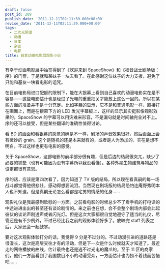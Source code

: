 ```yaml
---
draft: false
post_id: 289
publish_date: '2011-12-11T02:11:39.000+08:00'
revise_date: '2011-12-11T02:11:39.000+08:00'
tags:
  - 二次元阴谋
  - 动漫
  - 日本
  - 杂谈
  - 电影
title: 日本动画电影展观影小记
---
```


有幸于动画电影展中抽签得到了《欢迎来到 SpaceShow》和《福音战士剧场版：序》的门票，于是就和某妹子一块去看了。在此感谢这位妹子的大力支援，避免了只能和基友一块看电影的诅咒。

在目前电影局进口配额的限制下，能在大银幕上看到自己喜欢的动漫电影实在是不容易——这些电影估计也是经过了光电的重重把关才能放上这么一回的。所以在某些方面的准备并不是十分充足。比如字幕的显示，它不是和普通电影一样，直接打在画面上，而是在银幕下方的 LED 发光字幕板上，这样的显示其实挺影像观影效果的。SpaceShow 的字幕可以用灾难来形容，不是漏句就是时间轴完全对不上。序的还可以接受，但是某些翻译的准确性值得讨论。

看 BD 的画面和看银幕的感觉的确是不一样，剧场的声音效果很好，然后画面上会有微妙的 grain，这个是随机的还是本来就有的，或者是人为添加的，实在是想不明白。不过这样也更有电影的感觉。

关于 SpaceShow，这部电影的前半部分很有趣，但是后边的结局很突兀，缺少了必要的铺垫（也有可能因为没有字幕所以我没看懂）。各种外星生物建筑与物品的设定都很有意思。

序的话，应该是第四次看了，因为知道了 TV 版的结局，所以现在看真嗣的每一场战斗都觉得他很悲壮，感动得想要流泪。当然现在剧场版的结局恐怕连庵野秀明本人也不知道，但是真嗣无论怎么看都是宅男的情感的化身……

观影礼仪是我最感到欣慰的一方面。之前看电影的时候总少不了看手机的打电话的中途进进出出的甚至还有谈论剧情的。来之前也在想，会不会整个剧场内部会此起彼伏的谈论声剧透声或者闪光灯。但是这次大家都很自觉地遵守了适当的礼仪，尽管还是有不少例外，不过已经比我之前的观影体验好多了。放映完 staff 列表之后，大家还会一起鼓掌。

要对这次观影体验打分的话，我觉得 9 分是不过分的。不过动漫引进的道路还是很漫长，这次是高层交往才有的活动，但是下一次是什么时候就天才知道了。最近走的网络播放的曲线，估计最终也还是逃不过光电的魔爪的。至于 11 区的商家们，他们一方面看到了我国数目不小的动漫受众，一方面估计也为捞不着钱而苦恼吧……
